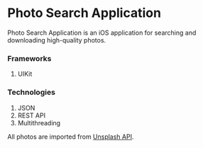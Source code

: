 # Photo Search Application
Photo Search Application is an iOS application for searching and downloading high-quality photos. 

### Frameworks
1. UIKit

### Technologies
1. JSON
2. REST API
3. Multithreading

All photos are imported from [Unsplash API](https://unsplash.com/developers).

